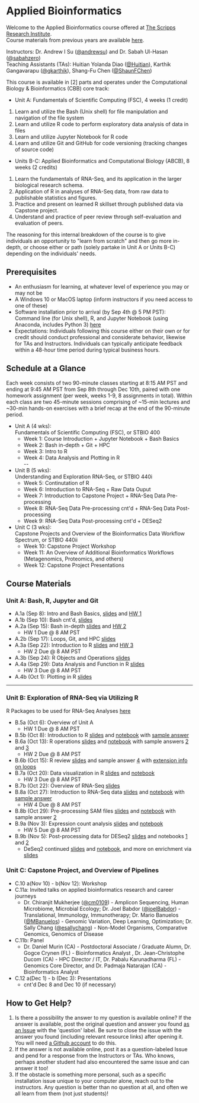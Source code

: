 # Applied Bioinformatics
Welcome to the Applied Bioinformatics course offered at [The Scripps Research Institute](https://www.scripps.edu//). </br>
Course materials from previous years are available [here](https://github.com/SuLab/Applied-Bioinformatics/tree/master). </br> 

Instructors: Dr. Andrew I Su ([@andrewsu](https://github.com/andrewsu)) and Dr. Sabah Ul-Hasan ([@sabahzero](https://github.com/sabahzero)) </br>
Teaching Assistants (TAs): Huitian Yolanda Diao ([@Huitian](https://github.com/Yolanda-HT)), Karthik Gangavarapu ([@gkarthik](https://github.com/gkarthik)), Shang-Fu Chen ([@ShaunFChen](https://github.com/ShaunFChen)) </br> 

This course is available in [2] parts and operates under the Computational Biology & Bioinformatics (CBB) core track: </br>
* Unit A:    Fundamentals of Scientific Computing (FSC), 4 weeks (1 credit) </br>
1. Learn and utilize the Bash (Unix shell) for file manipulation and navigation of the file system </br>
2. Learn and utilize R code to perform exploratory data analysis of data in files </br>
3. Learn and utilize Jupyter Notebook for R code </br>
4. Learn and utilize Git and GitHub for code versioning (tracking changes of source code) </br>
* Units B-C: Applied Bioinformatics and Computational Biology (ABCB), 8 weeks (2 credits) </br>
1. Learn the fundamentals of RNA-Seq, and its application in the larger biological research schema. </br>
2. Application of R in analyses of RNA-Seq data, from raw data to publishable statistics and figures. </br>
3. Practice and present on learned R skillset through published data via Capstone project. </br>
4. Understand and practice of peer review through self-evaluation and evaluation of peers. </br> 

The reasoning for this internal breakdown of the course is to give individuals an opportunity to "learn from scratch" and then go more in-depth, or choose either or path (solely partake in Unit A or Units B-C) depending on the individuals' needs. </br>

## Prerequisites

* An enthusiasm for learning, at whatever level of experience you may or may not be
* A Windows 10 or MacOS laptop (inform instructors if you need access to one of these)
* Software installation prior to arrival (by Sep 4th @ 5 PM PST): </br>
Command line (for Unix shell), R, and Jupyter Notebook (using Anaconda, includes Python 3) [here](Configuration.md) 
* Expectations: Individuals following this course either on their own or for credit should conduct professional and considerate behavior, likewise for TAs and Instructors. Individuals can typically anticipate feedback within a 48-hour time period during typical business hours.

## Schedule at a Glance

Each week consists of two 90-minute classes starting at 8:15 AM PST and ending at 9:45 AM PST from Sep 8th through Dec 10th, paired with one homework assignment (per week, weeks 1-9, 8 assignments in total). Within each class are two 45-minute sessions comprising of ~15-min lectures and ~30-min hands-on exercises with a brief recap at the end of the 90-minute period. </br> 
* Unit A (4 wks): </br> 
Fundamentals of Scientific Computing (FSC), or STBIO 400
  * Week 1: Course Introduction + Jupyter Notebook + Bash Basics  
  * Week 2: Bash in-depth + Git + HPC 
  * Week 3: Intro to R 
  * Week 4: Data Analysis and Plotting in R <br>
--
* Unit B (5 wks): </br>
Understanding and Exploration RNA-Seq, or STBIO 440i
  * Week 5: Continutation of R
  * Week 6: Introduction to RNA-Seq + Raw Data Ouput
  * Week 7: Introduction to Capstone Project + RNA-Seq Data Pre-processing
  * Week 8: RNA-Seq Data Pre-processing cnt'd + RNA-Seq Data Post-processing
  * Week 9: RNA-Seq Data Post-processing cnt'd + DESeq2
* Unit C (3 wks): </br>
Capstone Projects and Overview of the Bioinformatics Data Workflow Spectrum, or STBIO 440ii
  * Week 10: Capstone Project Workshop
  * Week 11: An Overview of Additional Bioinformatics Workflows (Metagenomics, Proteomics, and others) 
  * Week 12: Capstone Project Presentations

## Course Materials

### Unit A: Bash, R, Jupyter and Git
* A.1a (Sep 8): Intro and Bash Basics, [slides](https://drive.google.com/file/d/14YRjk3HeurTEu0xCzrLqdN4VYm9oex6u/view?usp=sharing) and [HW 1](https://github.com/SuLab/Applied-Bioinformatics/blob/Fall-2020/Homework/HW1_Bash-Basics.ipynb)
* A.1b (Sep 10): Bash cnt'd, [slides](https://docs.google.com/presentation/d/12mHX_9_4X_49OO0mjyKCPKdoISATsVtKjPIn82Afcbg/edit?usp=sharing) 
* A.2a (Sep 15): Bash in-depth [slides](https://docs.google.com/presentation/d/1LsJTwx4qhoYWvyZzQDp_31RvuF68yy7Mv3QrBYINo-c/edit?usp=sharing) and [HW 2](https://github.com/SuLab/Applied-Bioinformatics/blob/Fall-2020/Homework/HW2_Scripting%2BJobs_Bash.ipynb)
  * HW 1 Due @ 8 AM PST
* A.2b (Sep 17): Loops, Git, and HPC [slides](https://docs.google.com/presentation/d/16a_K8RNdvgDlTHZcZd-k826Y2EyAseFyYh3kP8SvdVo/edit?usp=sharing) 
* A.3a (Sep 22): Introduction to R [slides](https://docs.google.com/presentation/d/1nbw7FwPeiJrwZkstIvBDhuJGVFlwzJfl_NgKWWvMq5g/edit?usp=sharing) and [HW 3](https://github.com/SuLab/Applied-Bioinformatics/blob/Fall-2020/Homework/HW3_Introduction-to-R.ipynb)
  * HW 2 Due @ 8 AM PST
* A.3b (Sep 24): R Objects and Operations [slides](https://docs.google.com/presentation/d/1Lg7rBrtMu2vYGLRNsaIexD1zmF8NfnSZhnNXVZCJ6pQ/edit?usp=sharing) 
* A.4a (Sep 29): Data Analysis and Function in R [slides](https://docs.google.com/presentation/d/1KP9Lt0zy_9OE8puUY4AhYMl1F4pgtKeDbU19aK43Xgo/edit?usp=sharing) 
  * HW 3 Due @ 8 AM PST
* A.4b (Oct 1): Plotting in R [slides](https://docs.google.com/presentation/d/1cRHx9g4CqMOBzItsAWl1E7b2et75LauO0S5LG5_i428/edit?usp=sharing) 

---

### Unit B: Exploration of RNA-Seq via Utilizing R
R Packages to be used for RNA-Seq Analyses [here](Configuration_RNAseq.md)
* B.5a (Oct 6): Overview of Unit A
  * HW 1 Due @ 8 AM PST
* B.5b (Oct 8): Introduction to R [slides](https://github.com/SuLab/Applied-Bioinformatics/raw/master/Unit1-module2-R/R-1.pptx) and [notebook](Unit1-module2-R/R.intro.1.ipynb) with [sample answer](Unit1-module2-R/R.intro.1.practice2.1.ipynb)
* B.6a (Oct 13): R operations [slides](https://github.com/SuLab/Applied-Bioinformatics/raw/master/Unit1-module2-R/R-2.pptx) and [notebook](Unit1-module2-R/R.intro.2.ipynb) with sample answers [2](Unit1-module2-R/R.intro.1.practice2.2.ipynb) and [3](Unit1-module2-R/R.intro.1.practice2.3.ipynb) 
  * HW 2 Due @ 8 AM PST
* B.6b (Oct 15): R review [slides](https://github.com/SuLab/Applied-Bioinformatics/raw/master/Unit1-module2-R/R-3.pptx) and sample answer [4](Unit1-module2-R/R.intro.1.practice2.4.ipynb) with [extension info on loops](https://docs.google.com/presentation/d/1y0Yoyvejc8mp3MZWKPAw_u4sj5-wN4CSAi2U30IkWAs/)
* B.7a (Oct 20): Data visualization in R [slides](Unit1-module2-R/2.5_plotting.pdf) and [notebook](Unit1-module2-R/2.5_plotting_1.ipynb)
  * HW 3 Due @ 8 AM PST
* B.7b (Oct 22): Overview of RNA-Seq [slides](https://docs.google.com/presentation/d/1UJ_aLFQuwR_ZByDbpDjaaqGBhVZwA_8VHhy0RqWufN0/edit?usp=sharing)
* B.8a (Oct 27): Introduction to RNA-Seq data [slides](https://drive.google.com/open?id=1HMJQ6KhuneSVr7Obx8SBOTbda8BSXlmF) and [notebook](Unit2-RNAseq/3.1_raw-rnaseq-data.ipynb) with [sample answer](Unit2-RNAseq/3.1_exercise_solutions.ipynb) 
  * HW 4 Due @ 8 AM PST
* B.8b (Oct 29): Pre-processing SAM files [slides](https://drive.google.com/open?id=1QdEsymay8bQrqoIUZE4ofKfMEqgBs1xm) and [notebook](Unit2-RNAseq/3.2_sam_and_htseq.ipynb) with sample answer [2](Unit2-RNAseq/3.2_exercise_solutions.ipynb)
* B.9a (Nov 3): Expression count analysis [slides](https://drive.google.com/open?id=1B7TiySFOo92vmwzr9YNwjdgxnhiDEMlW) and [notebook](Unit2-RNAseq/3.3_counts-based-pipeline.ipynb)
  * HW 5 Due @ 8 AM PST
* B.9b (Nov 5): Post-processing data for DESeq2 [slides](https://drive.google.com/open?id=1lDPbBNhdCZBajNED64Pcrr4foG0Zspqq) and notebooks [1](Unit2-RNAseq/3.4_DESeq2_import_data.ipynb) and [2](Unit2-RNAseq/3.5_DESeq2_expression_analysis.ipynb)
  * DeSeq2 continued [slides](https://drive.google.com/open?id=1deq5uIjmpa3G1zfb9PZqE1sT38uBsxGe) and [notebook](Unit2-RNAseq/3.6_DESeq2_differential_expression_analysis.ipynb), and more on enrichment via [slides](https://drive.google.com/file/d/1SE0LZBVgkB52l9SU0XHpmcvO6RyJMMzW/view?usp=sharing)

### Unit C: Capstone Project, and Overview of Pipelines
* C.10 a(Nov 10) - b(Nov 12): Workshop
* C.11a: Invited talks on applied bioinformatics research and career journeys
  * Dr. Chiranjit Mukherjee ([@cm0109](https://github.com/cm0109)) - Amplicon Sequencing, Human Microbiome, Microbial Ecology; Dr. Joel Babdor ([@joelBabdor](https://github.com/joelBabdor)) - Translational, Immunology, Immunotherapy; Dr. Mario Banuelos ([@MBanuelos](https://github.com/MBanuelos)) - Genomic Variation, Deep Learning, Optimization; Dr. Sally Chang ([@esallychang](https://github.com/esallychang)) - Non-Model Organisms, Comparative Genomics, Genomics of Disease
* C.11b: Panel
  * Dr. Daniel Murin (CA) - Postdoctoral Associate / Graduate Alumn, Dr. Gogce Crynen (FL) - Bioinformatics Analyst , Dr. Jean-Christophe Ducom (CA) - HPC Director / IT, Dr. Pabalu Karunadharma (FL) - Genomics Core Director, and Dr. Padmaja Natarajan (CA) - Bioinformatics Analyst 
* C.12 a(Dec 1) - b (Dec 3): Presentations
  * cnt'd Dec 8 and Dec 10 (if necessary)

## How to Get Help? 
1. Is there a possibility the answer to my question is available online?
If the answer is available, post the original question and answer you found [as an Issue](https://github.com/SuLab/Applied-Bioinformatics/labels) with the 'question' label. Be sure to close the issue with the answer you found (including relevant resource links) after opening it. You will need [a Github account](https://www.youtube.com/watch?v=f_XsJIHSLRg) to do this.
2. If the answer is not available online, post it as a question-labeled Issue and pend for a response from the Instructors or TAs. Who knows, perhaps another student had also encountered the same issue and can answer it too!
3. If the obstacle is something more personal, such as a specific installation issue unique to your computer alone, reach out to the instructors. Any question is better than no question at all, and often we all learn from them (not just students)!
